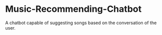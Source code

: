 # Music-Recommending-Chatbot
A chatbot capable of suggesting songs based on the conversation of the user.
